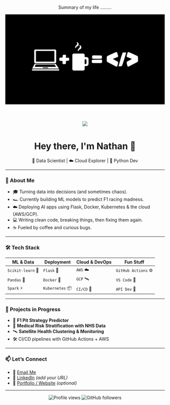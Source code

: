 <div align="center"> 
  <p>Summary of my life .........</p>
  <img src="https://github.com/NateChris14/NateChris14/blob/main/coffee-laptop-6016x3384-13640.png"/>
</div>

<h1 align="center">
    <img src="https://readme-typing-svg.herokuapp.com/?font=Inter&size=48&center=true&vCenter=true&width=500&height=70&color=4493F8&duration=4000&lines=Hi+There!+👋;+I'm+Nathan+Menon!;" />
</h1>

<!-- README.md for GitHub Profile -->

<h1 align="center">Hey there, I'm Nathan 👋</h1>
<p align="center">
  🤖 Data Scientist | ☁️ Cloud Explorer | 🐍 Python Dev
</p>

---

### 🧠 About Me

- 🎓 Turning data into decisions (and sometimes chaos).
- 🏎️ Currently building ML models to predict F1 racing madness.
- ☁️ Deploying AI apps using Flask, Docker, Kubernetes & the cloud (AWS/GCP).
- 💻 Writing clean code, breaking things, then fixing them again.
- ☕ Fueled by coffee and curious bugs.

---

### 🛠️ Tech Stack

| ML & Data       | Deployment       | Cloud & DevOps      | Fun Stuff        |
|----------------|------------------|---------------------|------------------|
| `Scikit-learn` 🧠 | `Flask` 🍜          | `AWS` ☁️              | `GitHub Actions` ⚙️ |
| `Pandas` 🐼      | `Docker` 🐳         | `GCP` 🛰️               | `VS Code` 💙       |
| `Spark` ⚡        | `Kubernetes` 📦    | `CI/CD` 🚀            | `API Dev` 🔌        |

---

### 🚀 Projects in Progress

- 🏁 **F1 Pit Strategy Predictor**  
- 🧪 **Medical Risk Stratification with NHS Data**  
- 🛰️ **Satellite Health Clustering & Monitoring**  
- 🛠️ CI/CD pipelines with GitHub Actions + AWS

---

### 📫 Let’s Connect

- 💌 [Email Me](mailto:menonnathanchristopher@gmail.com)  
- 💼 [LinkedIn](https://www.linkedin.com/in/nathanmenon14/) *(add your URL)*  
- 📁 [Portfolio / Website](https://www.datascienceportfol.io/menonnathanchristoph) *(optional)*

---

<p align="center">
  <img src="https://komarev.com/ghpvc/?username=NateChris14&style=flat-square&color=blue" alt="Profile views"/>
  <img src="https://img.shields.io/github/followers/NateChris14?style=social" alt="GitHub followers"/>
</p>


